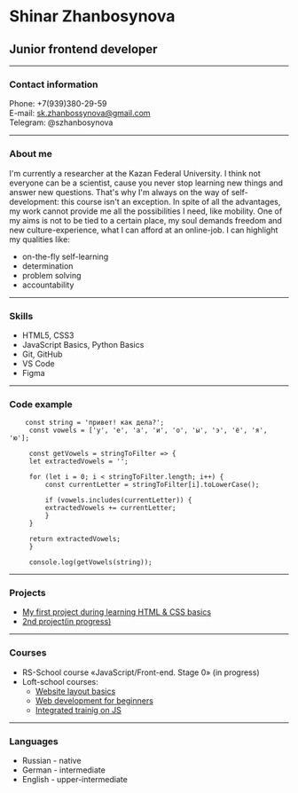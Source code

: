 # Shinar Zhanbosynova
## Junior frontend developer
***
### Contact information
Phone: +7(939)380-29-59 \
E-mail: sk.zhanbossynova@gmail.com \
Telegram: @szhanbosynova 

***

### About me
I'm currently a researcher at the Kazan Federal University. I think not everyone can be a scientist, cause you never stop learning new things and answer new questions. That's why I'm always on the way of self-development: this course isn't an exception. In spite of all the advantages, my work cannot provide me all the possibilities I need, like mobility. One of my aims is not to be tied to a certain place, my soul demands freedom and new culture-experience, what I can afford at an online-job. 
I can highlight my qualities like: 
+ on-the-fly self-learning
+ determination 
+ problem solving
+ accountability

***

### Skills
+ HTML5, CSS3
+ JavaScript Basics, Python Basics
+ Git, GitHub
+ VS Code
+ Figma

***

### Code example
``` 
    const string = 'привет! как дела?';
     const vowels = ['у', 'е', 'а', 'и', 'о', 'ы', 'э', 'ё', 'я', 'ю'];

     const getVowels = stringToFilter => {
     let extractedVowels = '';

     for (let i = 0; i < stringToFilter.length; i++) {
         const currentLetter = stringToFilter[i].toLowerCase();

         if (vowels.includes(currentLetter)) {
         extractedVowels += currentLetter;
         }
     }

     return extractedVowels;
     }

     console.log(getVowels(string)); 
```
***

### Projects
+ [My first project during learning HTML & CSS basics](https://shzhanbossynova.github.io/Air-Asia/welcomepage)
+ [2nd project(in progress)](https://shzhanbossynova.github.io/SurfBoard/)

***

### Courses
+ RS-School course «JavaScript/Front-end. Stage 0» (in progress)
+ Loft-school courses: 
    + [Website layout basics](https://loftschool.com/diploma/GD1700162256/en/pdf) 
    + [Web development for beginners](https://loftschool.com/diploma/LS1700162256/en/pdf) 
    + [Integrated trainig on JS](https://loftschool.com/diploma/LH1700162256/en/pdf)

***

### Languages
+ Russian - native
+ German - intermediate
+ English - upper-intermediate